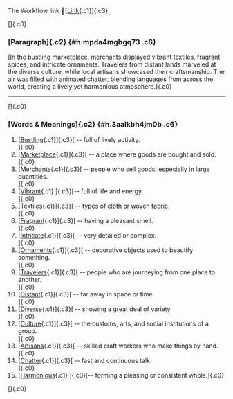 The Workflow link
👏[[Link](https://www.google.com/url?q=http://www.google.com&sa=D&source=editors&ust=1757951315488945&usg=AOvVaw2xeRWWAjptvTWzTnqDV5k8){.c1}]{.c3}

[]{.c0}

### [Paragraph]{.c2} {#h.mpda4mgbgq73 .c6}

[In the bustling marketplace, merchants displayed vibrant textiles,
fragrant spices, and intricate ornaments. Travelers from distant lands
marveled at the diverse culture, while local artisans showcased their
craftsmanship. The air was filled with animated chatter, blending
languages from across the world, creating a lively yet harmonious
atmosphere.]{.c0}

------------------------------------------------------------------------

[]{.c0}

### [Words & Meanings]{.c2} {#h.3aalkbh4jm0b .c6}

1.  [[Bustling](https://www.google.com/url?q=http://www.google.com&sa=D&source=editors&ust=1757951315490437&usg=AOvVaw0vPIQaqDUh9xE3vubyJzi_){.c1}]{.c3}[ --
    full of lively activity.\
    ]{.c0}
2.  [[Marketplace](https://www.google.com/url?q=http://www.google.com&sa=D&source=editors&ust=1757951315490738&usg=AOvVaw0GfbW6g96UbRIgLPe0Bu0d){.c1}]{.c3}[ --
    a place where goods are bought and sold.\
    ]{.c0}
3.  [[Merchants](https://www.google.com/url?q=http://www.google.com&sa=D&source=editors&ust=1757951315491023&usg=AOvVaw0Pgepj6XgeLtCPPI7F6Lz0){.c1}]{.c3}[ --
    people who sell goods, especially in large quantities.\
    ]{.c0}
4.  [[Vibrant](https://www.google.com/url?q=http://www.google.com&sa=D&source=editors&ust=1757951315491341&usg=AOvVaw1-eAWPh0ZNBhj0FPU86sZD){.c1}
    ]{.c3}[-- full of life and energy.\
    ]{.c0}
5.  [[Textiles](https://www.google.com/url?q=http://www.google.com&sa=D&source=editors&ust=1757951315491594&usg=AOvVaw1nhNWF_-Vfb7Akgnm2DrIO){.c1}]{.c3}[ --
    types of cloth or woven fabric.\
    ]{.c0}
6.  [[Fragrant](https://www.google.com/url?q=http://www.google.com&sa=D&source=editors&ust=1757951315491863&usg=AOvVaw2ewEjoq22rVNrp7Gcb36ty){.c1}]{.c3}[ --
    having a pleasant smell.\
    ]{.c0}
7.  [[Intricate](https://www.google.com/url?q=http://www.google.com&sa=D&source=editors&ust=1757951315492119&usg=AOvVaw0Jt4a_PNvwAxpFLFnBGiJT){.c1}]{.c3}[ --
    very detailed or complex.\
    ]{.c0}
8.  [[Ornaments](https://www.google.com/url?q=http://www.google.com&sa=D&source=editors&ust=1757951315492420&usg=AOvVaw0eM4BdWudG8El8-p2F3f8W){.c1}]{.c3}[ --
    decorative objects used to beautify something.\
    ]{.c0}
9.  [[Travelers](https://www.google.com/url?q=http://www.google.com&sa=D&source=editors&ust=1757951315492738&usg=AOvVaw1UV3Y9nEHAUzScnQzB2Kcp){.c1}]{.c3}[ --
    people who are journeying from one place to another.\
    ]{.c0}
10. [[Distant](https://www.google.com/url?q=http://www.google.com&sa=D&source=editors&ust=1757951315493038&usg=AOvVaw0tFcd-ewpDfl5tk_I1r40U){.c1}]{.c3}[ --
    far away in space or time.\
    ]{.c0}
11. [[Diverse](https://www.google.com/url?q=http://www.google.com&sa=D&source=editors&ust=1757951315493278&usg=AOvVaw2N-d2pvbKKMazWTSQl2g2i){.c1}]{.c3}[ --
    showing a great deal of variety.\
    ]{.c0}
12. [[Culture](https://www.google.com/url?q=http://www.google.com&sa=D&source=editors&ust=1757951315493561&usg=AOvVaw1TNd8BLWOAGtZ1_xBBILeA){.c1}]{.c3}[ --
    the customs, arts, and social institutions of a group.\
    ]{.c0}
13. [[Artisans](https://www.google.com/url?q=http://www.google.com&sa=D&source=editors&ust=1757951315493854&usg=AOvVaw1CznBKma3UB8pTK_qyQVcE){.c1}]{.c3}[ --
    skilled craft workers who make things by hand.\
    ]{.c0}
14. [[Chatter](https://www.google.com/url?q=http://www.google.com&sa=D&source=editors&ust=1757951315494133&usg=AOvVaw1wQzEXU313xrGSEhEph8gI){.c1}]{.c3}[ --
    fast and continuous talk.\
    ]{.c0}
15. [[Harmonious](https://www.google.com/url?q=http://www.google.com&sa=D&source=editors&ust=1757951315494373&usg=AOvVaw3s2BFwquHk44_na06HZahq){.c1}
    ]{.c3}[-- forming a pleasing or consistent whole.]{.c0}

[]{.c0}
